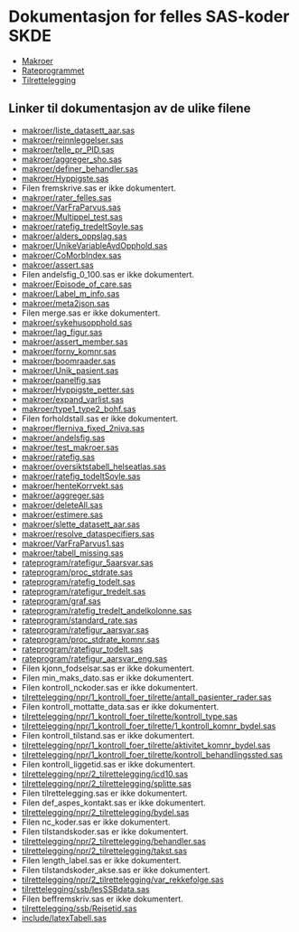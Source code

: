 # Dokumentasjon for felles SAS-koder SKDE

- [Makroer](makroer_doc)
- [Rateprogrammet](rateprogram_doc)
- [Tilrettelegging](tilrettelegging_doc)


## Linker til dokumentasjon av de ulike filene

- [makroer/liste_datasett_aar.sas](liste_datasett_aar)
- [makroer/reinnleggelser.sas](reinnleggelser)
- [makroer/telle_pr_PID.sas](telle_pr_PID)
- [makroer/aggreger_sho.sas](aggreger_sho)
- [makroer/definer_behandler.sas](definer_behandler)
- [makroer/Hyppigste.sas](Hyppigste)
- Filen fremskrive.sas er ikke dokumentert.
- [makroer/rater_felles.sas](rater_felles)
- [makroer/VarFraParvus.sas](VarFraParvus)
- [makroer/Multippel_test.sas](Multippel_test)
- [makroer/ratefig_tredeltSoyle.sas](ratefig_tredeltSoyle)
- [makroer/alders_oppslag.sas](alders_oppslag)
- [makroer/UnikeVariableAvdOpphold.sas](UnikeVariableAvdOpphold)
- [makroer/CoMorbIndex.sas](CoMorbIndex)
- [makroer/assert.sas](assert)
- Filen andelsfig_0_100.sas er ikke dokumentert.
- [makroer/Episode_of_care.sas](Episode_of_care)
- [makroer/Label_m_info.sas](Label_m_info)
- [makroer/meta2json.sas](meta2json)
- Filen merge.sas er ikke dokumentert.
- [makroer/sykehusopphold.sas](sykehusopphold)
- [makroer/lag_figur.sas](lag_figur)
- [makroer/assert_member.sas](assert_member)
- [makroer/forny_komnr.sas](forny_komnr)
- [makroer/boomraader.sas](boomraader)
- [makroer/Unik_pasient.sas](Unik_pasient)
- [makroer/panelfig.sas](panelfig)
- [makroer/Hyppigste_petter.sas](Hyppigste_petter)
- [makroer/expand_varlist.sas](expand_varlist)
- [makroer/type1_type2_bohf.sas](type1_type2_bohf)
- Filen forholdstall.sas er ikke dokumentert.
- [makroer/flerniva_fixed_2niva.sas](flerniva_fixed_2niva)
- [makroer/andelsfig.sas](andelsfig)
- [makroer/test_makroer.sas](test_makroer)
- [makroer/ratefig.sas](ratefig)
- [makroer/oversiktstabell_helseatlas.sas](oversiktstabell_helseatlas)
- [makroer/ratefig_todeltSoyle.sas](ratefig_todeltSoyle)
- [makroer/henteKorrvekt.sas](henteKorrvekt)
- [makroer/aggreger.sas](aggreger)
- [makroer/deleteAll.sas](deleteAll)
- [makroer/estimere.sas](estimere)
- [makroer/slette_datasett_aar.sas](slette_datasett_aar)
- [makroer/resolve_dataspecifiers.sas](resolve_dataspecifiers)
- [makroer/VarFraParvus1.sas](VarFraParvus1)
- [makroer/tabell_missing.sas](tabell_missing)
- [rateprogram/ratefigur_5aarsvar.sas](ratefigur_5aarsvar)
- [rateprogram/proc_stdrate.sas](proc_stdrate)
- [rateprogram/ratefig_todelt.sas](ratefig_todelt)
- [rateprogram/ratefigur_tredelt.sas](ratefigur_tredelt)
- [rateprogram/graf.sas](graf)
- [rateprogram/ratefig_tredelt_andelkolonne.sas](ratefig_tredelt_andelkolonne)
- [rateprogram/standard_rate.sas](standard_rate)
- [rateprogram/ratefigur_aarsvar.sas](ratefigur_aarsvar)
- [rateprogram/proc_stdrate_komnr.sas](proc_stdrate_komnr)
- [rateprogram/ratefigur_todelt.sas](ratefigur_todelt)
- [rateprogram/ratefigur_aarsvar_eng.sas](ratefigur_aarsvar_eng)
- Filen kjonn_fodselsar.sas er ikke dokumentert.
- Filen min_maks_dato.sas er ikke dokumentert.
- Filen kontroll_nckoder.sas er ikke dokumentert.
- [tilrettelegging/npr/1_kontroll_foer_tilrette/antall_pasienter_rader.sas](antall_pasienter_rader)
- Filen kontroll_mottatte_data.sas er ikke dokumentert.
- [tilrettelegging/npr/1_kontroll_foer_tilrette/kontroll_type.sas](kontroll_type)
- [tilrettelegging/npr/1_kontroll_foer_tilrette/1_kontroll_komnr_bydel.sas](1_kontroll_komnr_bydel)
- Filen kontroll_tilstand.sas er ikke dokumentert.
- [tilrettelegging/npr/1_kontroll_foer_tilrette/aktivitet_komnr_bydel.sas](aktivitet_komnr_bydel)
- [tilrettelegging/npr/1_kontroll_foer_tilrette/kontroll_behandlingssted.sas](kontroll_behandlingssted)
- Filen kontroll_liggetid.sas er ikke dokumentert.
- [tilrettelegging/npr/2_tilrettelegging/icd10.sas](icd10)
- [tilrettelegging/npr/2_tilrettelegging/splitte.sas](splitte)
- Filen tilrettelegging.sas er ikke dokumentert.
- Filen def_aspes_kontakt.sas er ikke dokumentert.
- [tilrettelegging/npr/2_tilrettelegging/bydel.sas](bydel)
- Filen nc_koder.sas er ikke dokumentert.
- Filen tilstandskoder.sas er ikke dokumentert.
- [tilrettelegging/npr/2_tilrettelegging/behandler.sas](behandler)
- [tilrettelegging/npr/2_tilrettelegging/takst.sas](takst)
- Filen length_label.sas er ikke dokumentert.
- Filen tilstandskoder_akse.sas er ikke dokumentert.
- [tilrettelegging/npr/2_tilrettelegging/var_rekkefolge.sas](var_rekkefolge)
- [tilrettelegging/ssb/lesSSBdata.sas](lesSSBdata)
- Filen beffremskriv.sas er ikke dokumentert.
- [tilrettelegging/ssb/Reisetid.sas](Reisetid)
- [include/latexTabell.sas](latexTabell)
